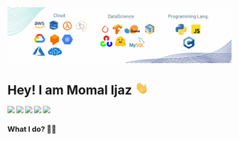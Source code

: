 <img src="github_cover.png" />

<h1>Hey! I am Momal Ijaz <img src="https://raw.githubusercontent.com/ABSphreak/ABSphreak/master/gifs/Hi.gif" width="30px"></a></h1>

<a href="https://www.linkedin.com/in/momal-ijaz/"><img src="https://github.com/ashutosh1919/ashutosh1919/blob/master/logos/linkedin.png" width="40" /></a>
<a href="https://github.com/Momilijaz96"><img src="https://github.com/ashutosh1919/ashutosh1919/blob/master/logos/github-logo.png" width="40" /></a>
<a href="https://www.facebook.com/MomilIjaz"><img src="https://github.com/ashutosh1919/ashutosh1919/blob/master/logos/facebook.png" width="40" /></a>
<a href="mailto:momalijaz26@gmail.com"><img src="https://github.com/ashutosh1919/ashutosh1919/blob/master/logos/google-plus.png" width="40" /></a>
<a href="https://twitter.com/IjazMomal"><img src="https://github.com/ashutosh1919/ashutosh1919/blob/master/logos/twitter.png" width="40" /></a>

<h3>What I do? 👨‍💻</h3>
